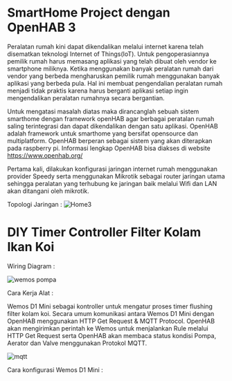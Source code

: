 # SmartHome Project dengan OpenHAB 3
 
Peralatan rumah kini dapat dikendalikan melalui internet karena telah disematkan teknologi Internet of Things(IoT). Untuk pengoperasiannya pemilik rumah harus memasang aplikasi yang telah dibuat oleh vendor ke smartphone miliknya. Ketika menggunakan banyak peralatan rumah dari vendor yang berbeda mengharuskan pemilik rumah menggunakan banyak aplikasi yang berbeda pula. Hal ini membuat pengendalian peralatan rumah menjadi tidak praktis karena harus berganti aplikasi setiap ingin mengendalikan peralatan rumahnya secara bergantian. 

Untuk mengatasi masalah diatas maka dirancanglah sebuah sistem smarthome dengan framework openHAB agar berbagai peratalan rumah saling terintegrasi dan dapat dikendalikan dengan satu aplikasi. OpenHAB adalah framework untuk smarthome yang bersifat opensource dan multiplatform. OpenHAB berperan sebagai sistem yang akan diterapkan pada raspberry pi. Informasi lengkap OpenHAB bisa diakses di website https://www.openhab.org/

Pertama kali, dilakukan konfigurasi jaringan internet rumah menggunakan provider Speedy serta menggunakan Mikrotik sebagai router jaringan utama sehingga peralatan yang terhubung ke jaringan baik melalui Wifi dan LAN akan ditangani oleh mikrotik.
 
 Topologi Jaringan :
![Home3](https://user-images.githubusercontent.com/73607420/108877351-b9589f00-7631-11eb-8fe7-81671d69dba8.png)


# DIY Timer Controller Filter Kolam Ikan Koi

Wiring Diagram :

![wemos pompa](https://user-images.githubusercontent.com/73607420/108999782-62a4a100-76d5-11eb-871b-d033a3fcc068.png)

Cara Kerja Alat :

Wemos D1 Mini sebagai kontroller untuk mengatur proses timer flushing filter kolam koi. Secara umum komunikasi antara Wemos D1 Mini dengan OpenHAB menggunakan HTTP Get Request & MQTT Protocol. OpenHAB akan mengirimkan perintah ke Wemos untuk menjalankan Rule melalui HTTP Get Request serta OpenHAB akan membaca status kondisi Pompa, Aerator dan Valve menggunakan Protokol MQTT.

![mqtt](https://user-images.githubusercontent.com/73607420/109001869-0e4ef080-76d8-11eb-9ede-bc23f0026119.png)

Cara konfigurasi Wemos D1 Mini :
